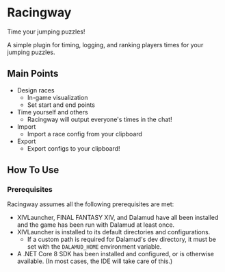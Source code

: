 # Racingway


Time your jumping puzzles!

A simple plugin for timing, logging, and ranking players times for your jumping puzzles.

## Main Points

* Design races
  * In-game visualization
  * Set start and end points
* Time yourself and others
  * Racingway will output everyone's times in the chat!
* Import
  * Import a race config from your clipboard
* Export
  * Export configs to your clipboard!

## How To Use

### Prerequisites

Racingway assumes all the following prerequisites are met:

* XIVLauncher, FINAL FANTASY XIV, and Dalamud have all been installed and the game has been run with Dalamud at least once.
* XIVLauncher is installed to its default directories and configurations.
  * If a custom path is required for Dalamud's dev directory, it must be set with the `DALAMUD_HOME` environment variable.
* A .NET Core 8 SDK has been installed and configured, or is otherwise available. (In most cases, the IDE will take care of this.)

